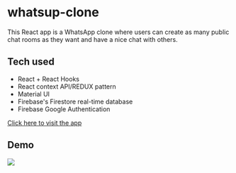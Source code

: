 # whatsup-clone

This React app is a WhatsApp clone where users can create as many public chat rooms as they want and have a nice chat with others.

## Tech used

* React + React Hooks
* React context API/REDUX pattern
* Material UI
* Firebase's Firestore real-time database
* Firebase Google Authentication

<a href="https://whatsapp-clone-78b77.web.appp" title="whatsapp clone">Click here to visit the app</a>

## Demo

<img src="./whatsapp-clone-demo.gif" />
